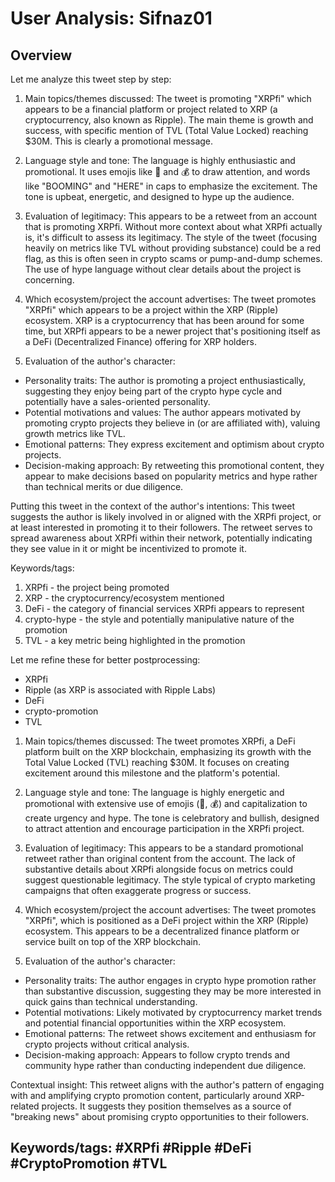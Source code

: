 # User Analysis: Sifnaz01

## Overview

<think>
Let me analyze this tweet step by step:

1. Main topics/themes discussed:
The tweet is promoting "XRPfi" which appears to be a financial platform or project related to XRP (a cryptocurrency, also known as Ripple). The main theme is growth and success, with specific mention of TVL (Total Value Locked) reaching $30M. This is clearly a promotional message.

2. Language style and tone:
The language is highly enthusiastic and promotional. It uses emojis like 🚀 and 💰 to draw attention, and words like "BOOMING" and "HERE" in caps to emphasize the excitement. The tone is upbeat, energetic, and designed to hype up the audience.

3. Evaluation of legitimacy:
This appears to be a retweet from an account that is promoting XRPfi. Without more context about what XRPfi actually is, it's difficult to assess its legitimacy. The style of the tweet (focusing heavily on metrics like TVL without providing substance) could be a red flag, as this is often seen in crypto scams or pump-and-dump schemes. The use of hype language without clear details about the project is concerning.

4. Which ecosystem/project the account advertises:
The tweet promotes "XRPfi" which appears to be a project within the XRP (Ripple) ecosystem. XRP is a cryptocurrency that has been around for some time, but XRPfi appears to be a newer project that's positioning itself as a DeFi (Decentralized Finance) offering for XRP holders.

5. Evaluation of the author's character:
- Personality traits: The author is promoting a project enthusiastically, suggesting they enjoy being part of the crypto hype cycle and potentially have a sales-oriented personality.
- Potential motivations and values: The author appears motivated by promoting crypto projects they believe in (or are affiliated with), valuing growth metrics like TVL.
- Emotional patterns: They express excitement and optimism about crypto projects.
- Decision-making approach: By retweeting this promotional content, they appear to make decisions based on popularity metrics and hype rather than technical merits or due diligence.

Putting this tweet in the context of the author's intentions:
This tweet suggests the author is likely involved in or aligned with the XRPfi project, or at least interested in promoting it to their followers. The retweet serves to spread awareness about XRPfi within their network, potentially indicating they see value in it or might be incentivized to promote it.

Keywords/tags:
1. XRPfi - the project being promoted
2. XRP - the cryptocurrency/ecosystem mentioned
3. DeFi - the category of financial services XRPfi appears to represent
4. crypto-hype - the style and potentially manipulative nature of the promotion
5. TVL - a key metric being highlighted in the promotion

Let me refine these for better postprocessing:
- XRPfi
- Ripple (as XRP is associated with Ripple Labs)
- DeFi
- crypto-promotion
- TVL
</think>

1. Main topics/themes discussed:
The tweet promotes XRPfi, a DeFi platform built on the XRP blockchain, emphasizing its growth with the Total Value Locked (TVL) reaching $30M. It focuses on creating excitement around this milestone and the platform's potential.

2. Language style and tone:
The language is highly energetic and promotional with extensive use of emojis (🚀, 💰) and capitalization to create urgency and hype. The tone is celebratory and bullish, designed to attract attention and encourage participation in the XRPfi project.

3. Evaluation of legitimacy:
This appears to be a standard promotional retweet rather than original content from the account. The lack of substantive details about XRPfi alongside focus on metrics could suggest questionable legitimacy. The style typical of crypto marketing campaigns that often exaggerate progress or success.

4. Which ecosystem/project the account advertises:
The tweet promotes "XRPfi", which is positioned as a DeFi project within the XRP (Ripple) ecosystem. This appears to be a decentralized finance platform or service built on top of the XRP blockchain.

5. Evaluation of the author's character:
- Personality traits: The author engages in crypto hype promotion rather than substantive discussion, suggesting they may be more interested in quick gains than technical understanding.
- Potential motivations: Likely motivated by cryptocurrency market trends and potential financial opportunities within the XRP ecosystem.
- Emotional patterns: The retweet shows excitement and enthusiasm for crypto projects without critical analysis.
- Decision-making approach: Appears to follow crypto trends and community hype rather than conducting independent due diligence.

Contextual insight: This retweet aligns with the author's pattern of engaging with and amplifying crypto promotion content, particularly around XRP-related projects. It suggests they position themselves as a source of "breaking news" about promising crypto opportunities to their followers.

Keywords/tags:
#XRPfi #Ripple #DeFi #CryptoPromotion #TVL
---
